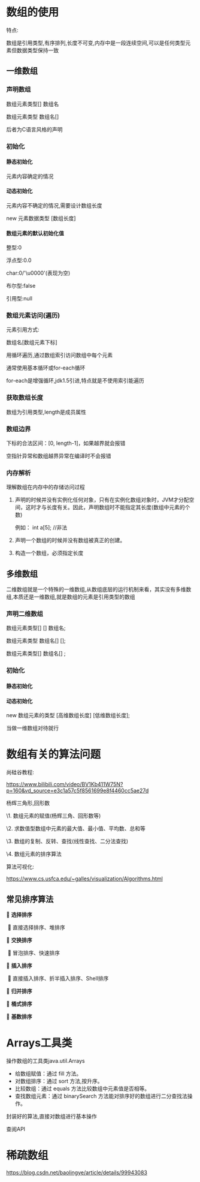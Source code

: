 # 数组的使用

特点:

​			数组是引用类型,有序排列,长度不可变,内存中是一段连续空间,可以是任何类型元素但数据类型保持一致

## 一维数组

### 声明数组

数组元素类型[] 数组名

数组元素类型 数组名[]

后者为C语言风格的声明



### 初始化



#### 静态初始化

元素内容确定的情况



#### 动态初始化

元素内容不确定的情况,需要设计数组长度

new 元素数据类型 [数组长度]



#### 数组元素的默认初始化值

整型:0

浮点型:0.0

char:0/'\u0000'(表现为空)

布尔型:false

引用型:null



### 数组元素访问(遍历)

元素引用方式:

数组名[数组元素下标]



用循环遍历,通过数组索引访问数组中每个元素



通常使用基本循环或for-each循环

for-each是增强循环,jdk1.5引进,特点就是不使用索引能遍历



### 获取数组长度

数组为引用类型,length是成员属性



### 数组边界

下标的合法区间：[0, length-1]，如果越界就会报错

空指针异常和数组越界异常在编译时不会报错



### 内存解析

理解数组在内存中的存储访问过程

1. 声明的时候并没有实例化任何对象，只有在实例化数组对象时，JVM才分配空间，这时才与长度有关。因此，声明数组时不能指定其长度(数组中元素的个数)

   例如： int a[5]; //非法

2. 声明一个数组的时候并没有数组被真正的创建。

3. 构造一个数组，必须指定长度



## 多维数组

二维数组就是一个特殊的一维数组,从数组底层的运行机制来看，其实没有多维数组,本质还是一维数组,就是数组的元素是引用类型的数组

### 声明二维数组

数组元素类型[] [] 数组名;

数组元素类型 数组名[] [];

数组元素类型[] 数组名[] ;



### 初始化

#### 静态初始化





#### 动态初始化

new 数组元素的类型 [高维数组长度] [低维数组长度];



当做一维数组对待就行



# 数组有关的算法问题

尚硅谷教程:

https://www.bilibili.com/video/BV1Kb411W75N?p=160&vd_source=e3c1a57c5f8561699e8f4460cc5ae27d



杨辉三角形,回形数

\1. 数组元素的赋值(杨辉三角、回形数等) 

\2. 求数值型数组中元素的最大值、最小值、平均数、总和等 

\3. 数组的复制、反转、查找(线性查找、二分法查找) 

\4. 数组元素的排序算法



算法可视化:

https://www.cs.usfca.edu/~galles/visualization/Algorithms.html



## 常见排序算法

 **选择排序** 

​	 直接选择排序、堆排序 

 **交换排序** 

​	 冒泡排序、快速排序 

 **插入排序** 

​	 直接插入排序、折半插入排序、Shell排序 

 **归并排序** 

 **桶式排序** 

 **基数排序**



# Arrays工具类

操作数组的工具类java.util.Arrays

- 给数组赋值：通过 fill 方法。
- 对数组排序：通过 sort 方法,按升序。
- 比较数组：通过 equals 方法比较数组中元素值是否相等。
- 查找数组元素：通过 binarySearch 方法能对排序好的数组进行二分查找法操作。

封装好的算法,直接对数组进行基本操作

查阅API



# 稀疏数组

https://blog.csdn.net/baolingye/article/details/99943083

